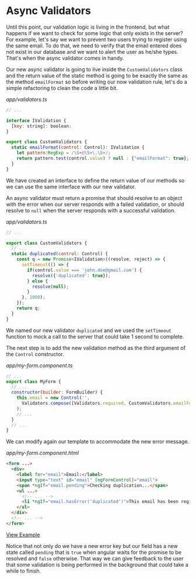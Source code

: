 # Async Validators

Until this point, our validation logic is living in the frontend, but what happens if we want to check for some logic that only exists in the server? For example, let's say we want to prevent two users trying to register using the same email. To do that, we need to verify that the email entered does not exist in our database and we want to alert the user as he/she types. That's when the async validator comes in handy.

Our new async validator is going to live inside the `CustomValidators` class and the return value of the static method is going to be exactly the same as the method `emailFormat` so before writing our now validation rule, let's do a simple refactoring to clean the code a little bit. 

_app/validators.ts_
```javascript
// ...

interface IValidation {
  [key: string]: boolean;
}

export class CustomValidators {
  static emailFormat(control: Control): IValidation {
    let pattern:RegExp = /\S+@\S+\.\S+/;
    return pattern.test(control.value) ? null : {"emailFormat": true}; 
  }
}
```

We have created an interface to define the return value of our methods so we can use the same interface with our new validator.

An async validator must return a promise that should resolve to an object with the error when our server responds with a failed validation, or should resolve to `null` when the server responds with a successful validation.

_app/validators.ts_
```javascript
// ...

export class CustomValidators {
  // ...
  static duplicated(control: Control) {
    const q = new Promise<IValidation>((resolve, reject) => {
      setTimeout(() => {
        if(control.value === 'john.doe@gmail.com') {
          resolve({'duplicated': true});
        } else {
          resolve(null);
        }
      }, 1000);
    });
    return q;
  }
}
```

We named our new validator `duplicated` and we used the `setTimeout` function to mock a call to the server that could take 1 second to complete.

The next step is to add the new validation method as the third argument of the `Control` constructor.

_app/my-form.component.ts_
```javascript
// ...
export class MyForm {
  // ...
  constructor(builder: FormBuilder) {
    this.email = new Control('',
      Validators.compose([Validators.required, CustomValidators.emailFormat]), CustomValidators.duplicated
    );
    // ...
  }
  // ...
}
```

We can modify again our template to accommodate the new error message.

_app/my-form.component.html_
```html
<form ...>
  <div>
    <label for="email">Email:</label>
    <input type="text" id="email" [ngFormControl]="email">
    <span *ngIf="email.pending">Checking duplication...</span>
    <ul ...>
      <!-- ... -->
      <li *ngIf="email.hasError('duplicated')">This email has been registered already</li>
    </ul>
  </div>
  <!-- ... -->
</form>
```

[View Example](https://plnkr.co/edit/0OUp4WcCPJ56nneAPYoK?p=preview)

Notice that not only do we have a new error key but our field has a new state called `pending` that is `true` when angular waits for the promise to be resolved and `false` otherwise. That way we can give feedback to the user that some validation is being performed in the background that could take a while to finish.



